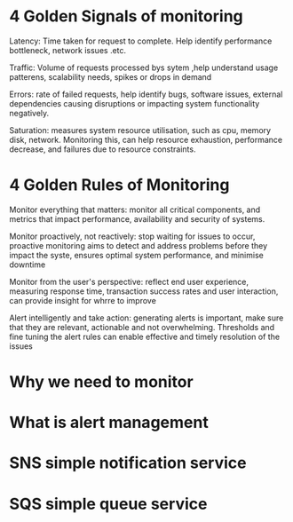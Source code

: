 
# 4 Golden Signals of monitoring

Latency: Time taken for request to complete. Help identify performance bottleneck, network issues .etc.

Traffic: Volume of requests processed bys sytem ,help understand usage patterens, scalability needs, spikes or drops in demand

Errors: rate of failed requests, help identify bugs, software issues, external dependencies causing disruptions or impacting system functionality negatively.

Saturation: measures system resource utilisation, such as cpu, memory disk, network. Monitoring this, can help resource exhaustion, performance decrease, and failures due to resource constraints.

# 4 Golden Rules of Monitoring
Monitor everything that matters: monitor all critical components, and metrics that impact performance, availability and security of systems. 

Monitor proactively, not reactively: stop waiting for issues to occur, proactive monitoring aims to detect and address problems before they impact the syste, ensures optimal system performance, and minimise downtime

Monitor from the user's perspective: reflect end user experience, measuring response time, transaction success rates and user interaction, can provide insight for whrre to improve

Alert intelligently and take action: generating alerts is important, make sure that they are relevant, actionable and not overwhelming. Thresholds and fine tuning the alert rules can enable effective and timely resolution of the issues


# Why we need to monitor

# What is alert management

# SNS simple notification service

# SQS simple queue service

